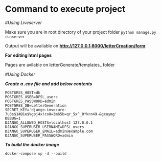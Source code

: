 # Command to execute project

#*Using Liveserver*

Make sure you are in root directory of your project folder
 ```python manage.py runserver```
 
Output will be available on **http://127.0.0.1:8000/letterCreation/form**

**For editing html pages**

Pages are avilable on letterGenerate/templates_ folder

#*Using Docker*

***Create a .env file and add below contents***
```
POSTGRES_HOST=db
POSTGRES_USER=DFSL_users
POSTGRES_PASSWORD=admin
POSTGRES_DB=LetterGeneration
SECRET_KEY='django-insecure-7u3s$1#@1e$%gpj4x!co8=3m65b=qr_5x^_0*knn49-&gcuymg'
DEBUG=1
DJANGO_ALLOWED_HOSTS=localhost 127.0.0.1
DJANGO_SUPERUSER_USERNAME=DFSL_users
DJANGO_SUPERUSER_EMAIL=admin@example.com
DJANGO_SUPERUSER_PASSWORD=admin
```
***To build the docker image***
```
docker-compose up -d --build
```

